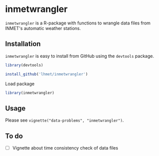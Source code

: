 # inmetwrangler

`inmetwrangler` is a R-package with functions to wrangle data files from INMET's automatic weather stations.

Installation
------------

`inmetwrangler` is easy to install from GitHub using the `devtools` package.

``` r
library(devtools)
```

``` r
install_github('lhmet/inmetwrangler')
```

Load package

``` r
library(inmetwrangler)
```

Usage
------------

Please see `vignette("data-problems", "inmetwrangler")`.


To do
------------

- [ ] Vignette about time consistency check of data files



